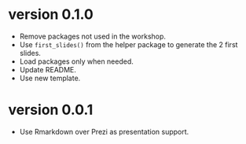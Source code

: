 # version 0.1.0

* Remove packages not used in the workshop.
* Use `first_slides()` from the helper package to generate the 2 first slides.
* Load packages only when needed.
* Update README.
* Use new template.


# version 0.0.1

* Use Rmarkdown over Prezi as presentation support.


